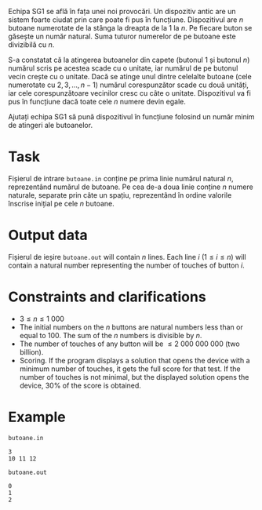 Echipa SG1 se află în fața unei noi provocări. Un dispozitiv antic are un sistem foarte ciudat prin care poate fi pus în funcțiune. Dispozitivul are $n$ butoane numerotate de la stânga la dreapta de la $1$ la $n$. Pe fiecare buton se găsește un număr natural. Suma tuturor numerelor de pe butoane este divizibilă cu $n$.

S-a constatat că la atingerea butoanelor din capete (butonul $1$ și butonul $n$) numărul scris pe acestea scade cu o unitate, iar numărul de pe butonul vecin crește cu o unitate. Dacă se atinge unul dintre celelalte butoane (cele numerotate cu $2, 3, \dots, n-1$) numărul corespunzător scade cu două unități, iar cele corespunzătoare vecinilor cresc cu câte o unitate. Dispozitivul va fi pus în funcțiune dacă toate cele $n$ numere devin egale.

Ajutați echipa SG1 să pună dispozitivul în funcțiune folosind un număr minim de atingeri ale butoanelor.

# Task

Fișierul de intrare `butoane.in` conține pe prima linie numărul natural $n$, reprezentând numărul de butoane. Pe cea de-a doua linie conține $n$ numere naturale, separate prin câte un spațiu, reprezentând în ordine valorile înscrise inițial pe cele $n$ butoane.

# Output data

Fișierul de ieșire `butoane.out` will contain $n$ lines. Each line $i$ ($1 \leq i \leq n$) will contain a natural number representing the number of touches of button $i$.

# Constraints and clarifications

* $3 \leq n \leq 1 \ 000$
* The initial numbers on the $n$ buttons are natural numbers less than or equal to $100$. The sum of the $n$ numbers is divisible by $n$.
* The number of touches of any button will be $\leq 2 \ 000 \ 000 \ 000$ (two billion).
* Scoring. If the program displays a solution that opens the device with a minimum number of touches, it gets the full score for that test. If the number of touches is not minimal, but the displayed solution opens the device, $30\%$ of the score is obtained.

# Example

`butoane.in`
```
3
10 11 12
```

`butoane.out`
```
0
1
2
